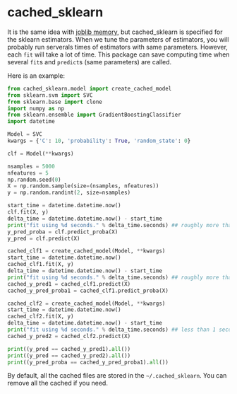 cached_sklearn
==============

It is the same idea with [joblib memory](https://pythonhosted.org/joblib/memory.html), but cached_sklearn is specified for the sklearn estimators. When we tune the parameters of estimators, 
you will probably run serverals times of estimators with same parameters. 
However, each `fit` will take a lot of time. This package can save computing
time when several `fit`s and `predict`s (same parameters) are called.

Here is an example:

```python
from cached_sklearn.model import create_cached_model
from sklearn.svm import SVC
from sklearn.base import clone
import numpy as np
from sklearn.ensemble import GradientBoostingClassifier
import datetime

Model = SVC
kwargs = {'C': 10, 'probability': True, 'random_state': 0}

clf = Model(**kwargs)

nsamples = 5000
nfeatures = 5
np.random.seed(0)
X = np.random.sample(size=(nsamples, nfeatures))
y = np.random.randint(2, size=nsamples)

start_time = datetime.datetime.now()
clf.fit(X, y)
delta_time = datetime.datetime.now() - start_time
print("fit using %d seconds." % delta_time.seconds) ## roughly more than 1 seconds
y_pred_proba = clf.predict_proba(X)
y_pred = clf.predict(X)

cached_clf1 = create_cached_model(Model, **kwargs)
start_time = datetime.datetime.now()
cached_clf1.fit(X, y)
delta_time = datetime.datetime.now() - start_time
print("fit using %d seconds." % delta_time.seconds) ## roughly more than 1 seconds
cached_y_pred1 = cached_clf1.predict(X)
cached_y_pred_proba1 = cached_clf1.predict_proba(X)

cached_clf2 = create_cached_model(Model, **kwargs)
start_time = datetime.datetime.now()
cached_clf2.fit(X, y)
delta_time = datetime.datetime.now() - start_time
print("fit using %d seconds." % delta_time.seconds) ## less than 1 seconds
cached_y_pred2 = cached_clf2.predict(X)

print((y_pred == cached_y_pred1).all())
print((y_pred == cached_y_pred2).all())
print((y_pred_proba == cached_y_pred_proba1).all())
```

By default, all the cached files are stored in the `~/.cached_sklearn`. You can remove all the cached if you need.
